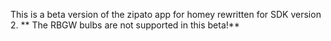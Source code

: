 This is a beta version of the zipato app for homey rewritten for SDK version 2.
** The RBGW bulbs are not supported in this beta!**